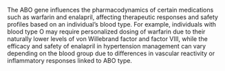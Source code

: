 The ABO gene influences the pharmacodynamics of certain medications such as warfarin and enalapril, affecting therapeutic responses and safety profiles based on an individual’s blood type. For example, individuals with blood type O may require personalized dosing of warfarin due to their naturally lower levels of von Willebrand factor and factor VIII, while the efficacy and safety of enalapril in hypertension management can vary depending on the blood group due to differences in vascular reactivity or inflammatory responses linked to ABO type.